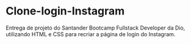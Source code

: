 # Clone-login-Instagram
Entrega de projeto do Santander Bootcamp Fullstack Developer da Dio, utilizando HTML e CSS para recriar a página de login do Instagram.
